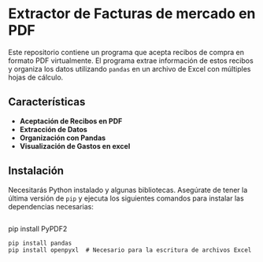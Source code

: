# Extractor de Facturas de mercado en PDF

Este repositorio contiene un programa que acepta recibos de compra en formato PDF virtualmente. El programa extrae información de estos recibos y organiza los datos utilizando `pandas` en un archivo de Excel con múltiples hojas de cálculo. 

## Características

- **Aceptación de Recibos en PDF**
- **Extracción de Datos**
- **Organización con Pandas** 
- **Visualización de Gastos en excel**
## Instalación

Necesitarás Python instalado y algunas bibliotecas. Asegúrate de tener la última versión de `pip` y ejecuta los siguientes comandos para instalar las dependencias necesarias:

```bash
```
pip install PyPDF2
```
pip install pandas
pip install openpyxl  # Necesario para la escritura de archivos Excel
